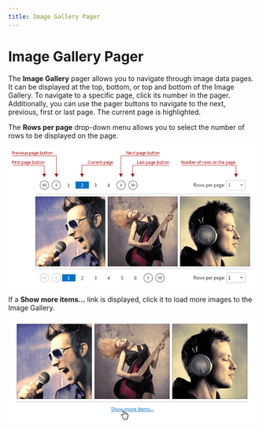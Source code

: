 ```yaml
---
title: Image Gallery Pager
---
```

# Image Gallery Pager
The **Image Gallery** pager allows you to navigate through image data pages. It can be displayed at the top, bottom, or top and bottom of the Image Gallery. To navigate to a specific page, click its number in the pager. Additionally, you can use the pager buttons to navigate to the next, previous, first or last page. The current page is highlighted.

The **Rows per page** drop-down menu allows you to select the number of rows to be displayed on the page.

![ImageGallery_Pager](../../images/Img22778.png)

If a **Show more items...** link is displayed, click it to load more images to the Image Gallery.

![ImageGallery_Endless](../../images/Img22779.png)